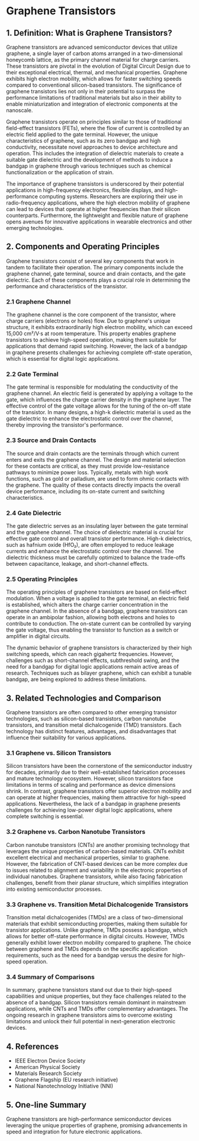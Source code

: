 # Graphene Transistors

## 1. Definition: What is **Graphene Transistors**?

Graphene transistors are advanced semiconductor devices that utilize graphene, a single layer of carbon atoms arranged in a two-dimensional honeycomb lattice, as the primary channel material for charge carriers. These transistors are pivotal in the evolution of Digital Circuit Design due to their exceptional electrical, thermal, and mechanical properties. Graphene exhibits high electron mobility, which allows for faster switching speeds compared to conventional silicon-based transistors. The significance of graphene transistors lies not only in their potential to surpass the performance limitations of traditional materials but also in their ability to enable miniaturization and integration of electronic components at the nanoscale.

Graphene transistors operate on principles similar to those of traditional field-effect transistors (FETs), where the flow of current is controlled by an electric field applied to the gate terminal. However, the unique characteristics of graphene, such as its zero bandgap and high conductivity, necessitate novel approaches to device architecture and operation. This includes the integration of dielectric materials to create a suitable gate dielectric and the development of methods to induce a bandgap in graphene through various techniques such as chemical functionalization or the application of strain. 

The importance of graphene transistors is underscored by their potential applications in high-frequency electronics, flexible displays, and high-performance computing systems. Researchers are exploring their use in radio-frequency applications, where the high electron mobility of graphene can lead to devices that operate at higher frequencies than their silicon counterparts. Furthermore, the lightweight and flexible nature of graphene opens avenues for innovative applications in wearable electronics and other emerging technologies.

## 2. Components and Operating Principles

Graphene transistors consist of several key components that work in tandem to facilitate their operation. The primary components include the graphene channel, gate terminal, source and drain contacts, and the gate dielectric. Each of these components plays a crucial role in determining the performance and characteristics of the transistor.

### 2.1 Graphene Channel

The graphene channel is the core component of the transistor, where charge carriers (electrons or holes) flow. Due to graphene's unique structure, it exhibits extraordinarily high electron mobility, which can exceed 15,000 cm²/V·s at room temperature. This property enables graphene transistors to achieve high-speed operation, making them suitable for applications that demand rapid switching. However, the lack of a bandgap in graphene presents challenges for achieving complete off-state operation, which is essential for digital logic applications.

### 2.2 Gate Terminal

The gate terminal is responsible for modulating the conductivity of the graphene channel. An electric field is generated by applying a voltage to the gate, which influences the charge carrier density in the graphene layer. The effective control of the gate voltage allows for the tuning of the on-off state of the transistor. In many designs, a high-k dielectric material is used as the gate dielectric to enhance the electrostatic control over the channel, thereby improving the transistor's performance.

### 2.3 Source and Drain Contacts

The source and drain contacts are the terminals through which current enters and exits the graphene channel. The design and material selection for these contacts are critical, as they must provide low-resistance pathways to minimize power loss. Typically, metals with high work functions, such as gold or palladium, are used to form ohmic contacts with the graphene. The quality of these contacts directly impacts the overall device performance, including its on-state current and switching characteristics.

### 2.4 Gate Dielectric

The gate dielectric serves as an insulating layer between the gate terminal and the graphene channel. The choice of dielectric material is crucial for effective gate control and overall transistor performance. High-k dielectrics, such as hafnium oxide (HfO₂), are often employed to reduce leakage currents and enhance the electrostatic control over the channel. The dielectric thickness must be carefully optimized to balance the trade-offs between capacitance, leakage, and short-channel effects.

### 2.5 Operating Principles

The operating principles of graphene transistors are based on field-effect modulation. When a voltage is applied to the gate terminal, an electric field is established, which alters the charge carrier concentration in the graphene channel. In the absence of a bandgap, graphene transistors can operate in an ambipolar fashion, allowing both electrons and holes to contribute to conduction. The on-state current can be controlled by varying the gate voltage, thus enabling the transistor to function as a switch or amplifier in digital circuits.

The dynamic behavior of graphene transistors is characterized by their high switching speeds, which can reach gigahertz frequencies. However, challenges such as short-channel effects, subthreshold swing, and the need for a bandgap for digital logic applications remain active areas of research. Techniques such as bilayer graphene, which can exhibit a tunable bandgap, are being explored to address these limitations.

## 3. Related Technologies and Comparison

Graphene transistors are often compared to other emerging transistor technologies, such as silicon-based transistors, carbon nanotube transistors, and transition metal dichalcogenide (TMD) transistors. Each technology has distinct features, advantages, and disadvantages that influence their suitability for various applications.

### 3.1 Graphene vs. Silicon Transistors

Silicon transistors have been the cornerstone of the semiconductor industry for decades, primarily due to their well-established fabrication processes and mature technology ecosystem. However, silicon transistors face limitations in terms of scaling and performance as device dimensions shrink. In contrast, graphene transistors offer superior electron mobility and can operate at higher frequencies, making them attractive for high-speed applications. Nevertheless, the lack of a bandgap in graphene presents challenges for achieving low-power digital logic applications, where complete switching is essential.

### 3.2 Graphene vs. Carbon Nanotube Transistors

Carbon nanotube transistors (CNTs) are another promising technology that leverages the unique properties of carbon-based materials. CNTs exhibit excellent electrical and mechanical properties, similar to graphene. However, the fabrication of CNT-based devices can be more complex due to issues related to alignment and variability in the electronic properties of individual nanotubes. Graphene transistors, while also facing fabrication challenges, benefit from their planar structure, which simplifies integration into existing semiconductor processes.

### 3.3 Graphene vs. Transition Metal Dichalcogenide Transistors

Transition metal dichalcogenides (TMDs) are a class of two-dimensional materials that exhibit semiconducting properties, making them suitable for transistor applications. Unlike graphene, TMDs possess a bandgap, which allows for better off-state performance in digital circuits. However, TMDs generally exhibit lower electron mobility compared to graphene. The choice between graphene and TMDs depends on the specific application requirements, such as the need for a bandgap versus the desire for high-speed operation.

### 3.4 Summary of Comparisons

In summary, graphene transistors stand out due to their high-speed capabilities and unique properties, but they face challenges related to the absence of a bandgap. Silicon transistors remain dominant in mainstream applications, while CNTs and TMDs offer complementary advantages. The ongoing research in graphene transistors aims to overcome existing limitations and unlock their full potential in next-generation electronic devices.

## 4. References

- IEEE Electron Device Society
- American Physical Society
- Materials Research Society
- Graphene Flagship (EU research initiative)
- National Nanotechnology Initiative (NNI)

## 5. One-line Summary

Graphene transistors are high-performance semiconductor devices leveraging the unique properties of graphene, promising advancements in speed and integration for future electronic applications.